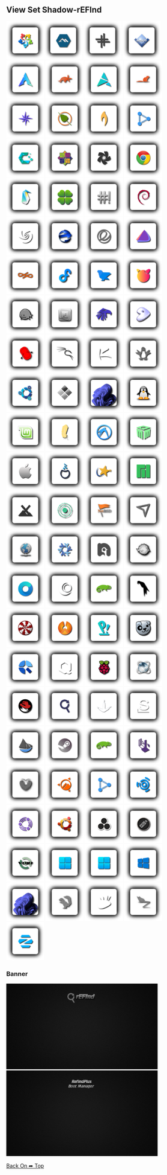 ## View Set Shadow-rEFInd

<img src="Shadow-rEFInd/os_alma.png" alt="Github Project" style="width:20%;"><img src="Shadow-rEFInd/os_alpine.png" alt="Github Project" style="width:20%;"> 
<img src="Shadow-rEFInd/os_antix.png" alt="Github Project" style="width:20%;">
<img src="Shadow-rEFInd/os_arcaos.png" alt="Github Project" style="width:20%;">
<img src="Shadow-rEFInd/os_arch.png" alt="Github Project" style="width:20%;">
<img src="Shadow-rEFInd/os_artful.png" alt="Github Project" style="width:20%;">
<img src="Shadow-rEFInd/os_artix.png" alt="Github Project" style="width:20%;">
<img src="Shadow-rEFInd/os_bionic.png" alt="Github Project" style="width:20%;">
<img src="Shadow-rEFInd/os_bluestar.png" alt="Github Project" style="width:20%;">
<img src="Shadow-rEFInd/os_bodhi.png" alt="Github Project" style="width:20%;">
<img src="Shadow-rEFInd/os_bunsenlabs.png" alt="Github Project" style="width:20%;">
<img src="Shadow-rEFInd/os_buntu_dde.png" alt="Github Project" style="width:20%;">
<img src="Shadow-rEFInd/os_cachyos.png" alt="Github Project" style="width:20%;">
<img src="Shadow-rEFInd/os_centos.png" alt="Github Project" style="width:20%;">
<img src="Shadow-rEFInd/os_chakra.png" alt="Github Project" style="width:20%;">
<img src="Shadow-rEFInd/os_chrome.png" alt="Github Project" style="width:20%;">
<img src="Shadow-rEFInd/os_clear.png" alt="Github Project" style="width:20%;">
<img src="Shadow-rEFInd/os_clover.png" alt="Github Project" style="width:20%;">
<img src="Shadow-rEFInd/os_crunchbang.png" alt="Github Project" style="width:20%;">
<img src="Shadow-rEFInd/os_debian.png" alt="Github Project" style="width:20%;">
<img src="Shadow-rEFInd/os_deepin.png" alt="Github Project" style="width:20%;">
<img src="Shadow-rEFInd/os_ecomstation.png" alt="Github Project" style="width:20%;">
<img src="Shadow-rEFInd/os_elementary.png" alt="Github Project" style="width:20%;">
<img src="Shadow-rEFInd/os_endeavouros.png" alt="Github Project" style="width:20%;">
<img src="Shadow-rEFInd/os_endless.png" alt="Github Project" style="width:20%;">
<img src="Shadow-rEFInd/os_fedora.png" alt="Github Project" style="width:20%;">
<img src="Shadow-rEFInd/os_feren.png" alt="Github Project" style="width:20%;">
<img src="Shadow-rEFInd/os_freebsd.png" alt="Github Project" style="width:20%;">
<img src="Shadow-rEFInd/os_freedos.png" alt="Github Project" style="width:20%;">
<img src="Shadow-rEFInd/os_frugalware.png" alt="Github Project" style="width:20%;">
<img src="Shadow-rEFInd/os_garuda.png" alt="Github Project" style="width:20%;">
<img src="Shadow-rEFInd/os_gentoo.png" alt="Github Project" style="width:20%;">
<img src="Shadow-rEFInd/os_gummiboot.png" alt="Github Project" style="width:20%;">
<img src="Shadow-rEFInd/os_kali.png" alt="Github Project" style="width:20%;">
<img src="Shadow-rEFInd/os_kaos.png" alt="Github Project" style="width:20%;">
<img src="Shadow-rEFInd/os_knoppix.png" alt="Github Project" style="width:20%;">
<img src="Shadow-rEFInd/os_kubuntu.png" alt="Github Project" style="width:20%;">
<img src="Shadow-rEFInd/os_legacy.png" alt="Github Project" style="width:20%;">
<img src="Shadow-rEFInd/os_linux_fx_11.png" alt="Github Project" style="width:20%;">
<img src="Shadow-rEFInd/os_linux.png" alt="Github Project" style="width:20%;">
<img src="Shadow-rEFInd/os_mint.png" alt="Github Project" style="width:20%;">
<img src="Shadow-rEFInd/os_lite.png" alt="Github Project" style="width:20%;">
<img src="Shadow-rEFInd/os_lubuntu.png" alt="Github Project" style="width:20%;">
<img src="Shadow-rEFInd/os_mabox.png" alt="Github Project" style="width:20%;">
<img src="Shadow-rEFInd/os_mac.png" alt="Github Project" style="width:20%;">
<img src="Shadow-rEFInd/os_mageia.png" alt="Github Project" style="width:20%;">
<img src="Shadow-rEFInd/os_mandriva.png" alt="Github Project" style="width:20%;">
<img src="Shadow-rEFInd/os_manjaro.png" alt="Github Project" style="width:20%;">
<img src="Shadow-rEFInd/os_mx.png" alt="Github Project" style="width:20%;">
<img src="Shadow-rEFInd/os_neon.png" alt="Github Project" style="width:20%;">
<img src="Shadow-rEFInd/os_netbsd.png" alt="Github Project" style="width:20%;">
<img src="Shadow-rEFInd/os_netrunner.png" alt="Github Project" style="width:20%;">
<img src="Shadow-rEFInd/os_network.png" alt="Github Project" style="width:20%;">
<img src="Shadow-rEFInd/os_nixos.png" alt="Github Project" style="width:20%;">
<img src="Shadow-rEFInd/os_nobara.png" alt="Github Project" style="width:20%;">
<img src="Shadow-rEFInd/os_openbsd.png" alt="Github Project" style="width:20%;">
<img src="Shadow-rEFInd/os_opencore.png" alt="Github Project" style="width:20%;">
<img src="Shadow-rEFInd/os_openmandriva.png" alt="Github Project" style="width:20%;">
<img src="Shadow-rEFInd/os_opensuse.png" alt="Github Project" style="width:20%;">
<img src="Shadow-rEFInd/os_parrot.png" alt="Github Project" style="width:20%;">
<img src="Shadow-rEFInd/os_peppermint.png" alt="Github Project" style="width:20%;">
<img src="Shadow-rEFInd/os_phoenix.png" alt="Github Project" style="width:20%;">
<img src="Shadow-rEFInd/os_pop.png" alt="Github Project" style="width:20%;">
<img src="Shadow-rEFInd/os_puppy.png" alt="Github Project" style="width:20%;">
<img src="Shadow-rEFInd/os_q4os.png" alt="Github Project" style="width:20%;">
<img src="Shadow-rEFInd/os_qubes.png" alt="Github Project" style="width:20%;">
<img src="Shadow-rEFInd/os_raspios.png" alt="Github Project" style="width:20%;">
<img src="Shadow-rEFInd/os_react.png" alt="Github Project" style="width:20%;">
<img src="Shadow-rEFInd/os_redhat.png" alt="Github Project" style="width:20%;">
<img src="Shadow-rEFInd/os_refind.png" alt="Github Project" style="width:20%;">
<img src="Shadow-rEFInd/os_sabaion.png" alt="Github Project" style="width:20%;">
<img src="Shadow-rEFInd/os_slackware.png" alt="Github Project" style="width:20%;">
<img src="Shadow-rEFInd/os_solus.png" alt="Github Project" style="width:20%;">
<img src="Shadow-rEFInd/os_steamos.png" alt="Github Project" style="width:20%;">
<img src="Shadow-rEFInd/os_suse.png" alt="Github Project" style="width:20%;">
<img src="Shadow-rEFInd/os_tails.png" alt="Github Project" style="width:20%;">
<img src="Shadow-rEFInd/os_trusty.png" alt="Github Project" style="width:20%;">
<img src="Shadow-rEFInd/os_ubuntu_cinnamon.png" alt="Github Project" style="width:20%;">
<img src="Shadow-rEFInd/os_ubuntu_dde.png" alt="Github Project" style="width:20%;">
<img src="Shadow-rEFInd/os_ubuntu_studio.png" alt="Github Project" style="width:20%;">
<img src="Shadow-rEFInd/os_ubuntu_unity.png" alt="Github Project" style="width:20%;">
<img src="Shadow-rEFInd/os_ubuntu.png" alt="Github Project" style="width:20%;">
<img src="Shadow-rEFInd/os_unknown.png" alt="Github Project" style="width:20%;">
<img src="Shadow-rEFInd/os_ventoy.png" alt="Github Project" style="width:20%;">
<img src="Shadow-rEFInd/os_void.png" alt="Github Project" style="width:20%;">
<img src="Shadow-rEFInd/os_win.png" alt="Github Project" style="width:20%;">
<img src="Shadow-rEFInd/os_windows.png" alt="Github Project" style="width:20%;">
<img src="Shadow-rEFInd/os_windows10.png" alt="Github Project" style="width:20%;">
<img src="Shadow-rEFInd/os_windows11.png" alt="Github Project" style="width:20%;">
<img src="Shadow-rEFInd/os_xenial.png" alt="Github Project" style="width:20%;">
<img src="Shadow-rEFInd/os_xubuntu.png" alt="Github Project" style="width:20%;">
<img src="Shadow-rEFInd/os_zesty.png" alt="Github Project" style="width:20%;">
<img src="Shadow-rEFInd/os_zorin.png" alt="Github Project" style="width:20%;">


### Banner
<img src="Shadow-rEFInd/banner.png" alt="Github Project" style="width:80%;">
<img src="Shadow-rEFInd/banner-plus.png" alt="Github Project" style="width:80%;">

[Back On ➦ Top](https://github.com/chris1111/Shadow-rEFInd/blob/main/View-Set.md#view-set)
